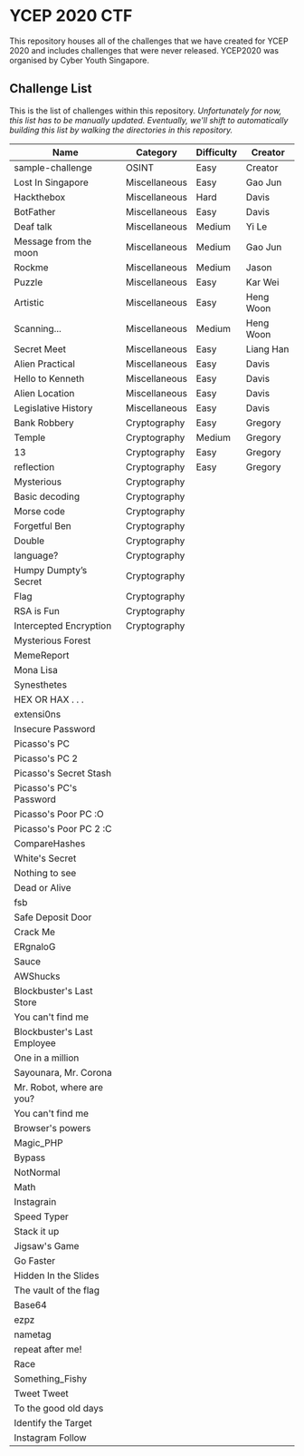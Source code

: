 # YCEP 2020 CTF

This repository houses all of the challenges that we have created for YCEP 2020 and includes challenges that were never released. YCEP2020 was organised by Cyber Youth Singapore.

## Challenge List

This is the list of challenges within this repository. _Unfortunately for now, this list has to be manually updated. Eventually, we'll shift to automatically building this list by walking the directories in this repository._

| Name                   | Category         | Difficulty | Creator    |
| ---------------------- | ---------------- | ---------- | ---------- |
| sample-challenge       | OSINT            | Easy       | Creator    |
| Lost In Singapore      | Miscellaneous    | Easy       | Gao Jun    |
| Hackthebox             | Miscellaneous    | Hard       | Davis      |
| BotFather              | Miscellaneous    | Easy       | Davis      |
| Deaf talk              | Miscellaneous    | Medium     | Yi Le      |
| Message from the moon  | Miscellaneous    | Medium     | Gao Jun    |
| Rockme                 | Miscellaneous    | Medium     | Jason      |
| Puzzle                 | Miscellaneous    | Easy       | Kar Wei    |
| Artistic               | Miscellaneous    | Easy       | Heng Woon  |
| Scanning...            | Miscellaneous    | Medium     | Heng Woon  |
| Secret Meet            | Miscellaneous    | Easy       | Liang Han  |
| Alien Practical        | Miscellaneous    | Easy       | Davis      |
| Hello to Kenneth       | Miscellaneous    | Easy       | Davis      |
| Alien Location         | Miscellaneous    | Easy       | Davis      |
| Legislative History    | Miscellaneous    | Easy       | Davis      |
| Bank Robbery           | Cryptography     | Easy       | Gregory    |
| Temple                 | Cryptography     | Medium     | Gregory    |
| 13                     | Cryptography     | Easy       | Gregory    |
| reflection             | Cryptography     | Easy       | Gregory    |
| Mysterious             | Cryptography     |
| Basic decoding         | Cryptography     |
| Morse code             | Cryptography     |
| Forgetful Ben          | Cryptography     |
| Double                 | Cryptography     |
| language?              | Cryptography     |
| Humpy Dumpty’s Secret  | Cryptography     |  
| Flag                   | Cryptography     |
| RSA is Fun             | Cryptography     |
| Intercepted Encryption | Cryptography     |
| Mysterious Forest      |
| MemeReport             |
| Mona Lisa              |
| Synesthetes            |
| HEX OR HAX . . .
| extensi0ns
| Insecure Password
| Picasso's PC
| Picasso's PC 2
| Picasso's Secret Stash
| Picasso's PC's Password
| Picasso's Poor PC :O
| Picasso's Poor PC 2 :C
| CompareHashes
| White's Secret
| Nothing to see
| Dead or Alive
| fsb
| Safe Deposit Door 
| Crack Me
| ERgnaloG
| Sauce
| AWShucks
| Blockbuster's Last Store
| You can't find me
| Blockbuster's Last Employee
| One in a million
| Sayounara, Mr. Corona
| Mr. Robot, where are you?
| You can't find me
| Browser's powers
| Magic_PHP
| Bypass
| NotNormal
| Math
| Instagrain
| Speed Typer
| Stack it up
| Jigsaw's Game
| Go Faster
| Hidden In the Slides
| The vault of the flag
| Base64
| ezpz
| nametag
| repeat after me!
| Race
| Something_Fishy
| Tweet Tweet
| To the good old days
| Identify the Target
| Instagram Follow

